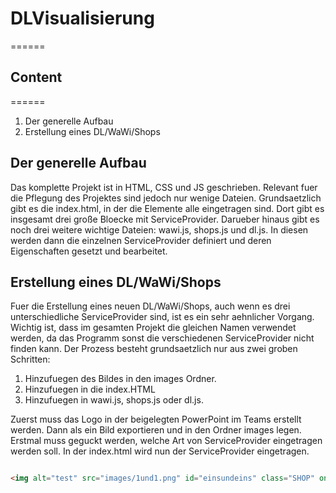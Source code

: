 # DLVisualisierung
======

## Content
======
1. Der generelle Aufbau
1. Erstellung eines DL/WaWi/Shops


## Der generelle Aufbau

Das komplette Projekt ist in HTML, CSS und JS geschrieben. Relevant fuer die Pflegung des Projektes sind jedoch nur wenige Dateien. Grundsaetzlich gibt es die index.html, in der die Elemente alle eingetragen sind. Dort gibt es insgesamt drei große Bloecke mit ServiceProvider. Darueber hinaus gibt es noch drei weitere wichtige Dateien: wawi.js, shops.js und dl.js. In diesen werden dann die einzelnen ServiceProvider definiert und deren Eigenschaften gesetzt und bearbeitet.

## Erstellung eines DL/WaWi/Shops

Fuer die Erstellung eines neuen DL/WaWi/Shops, auch wenn es drei unterschiedliche ServiceProvider sind, ist es ein sehr aehnlicher Vorgang. Wichtig ist, dass im gesamten Projekt die gleichen Namen verwendet werden, da das Programm sonst die verschiedenen ServiceProvider nicht finden kann. Der Prozess besteht grundsaetzlich nur aus zwei groben Schritten:

1. Hinzufuegen des Bildes in den images Ordner.
1. Hinzufuegen in die index.HTML
1. Hinzufuegen in wawi.js, shops.js oder dl.js.

Zuerst muss das Logo in der beigelegten PowerPoint im Teams erstellt werden. Dann als ein Bild exportieren und in den Ordner images legen. Erstmal muss geguckt werden, welche Art von ServiceProvider eingetragen werden soll. In der index.html wird nun der ServiceProvider eingetragen.

```html

<img alt="test" src="images/1und1.png" id="einsundeins" class="SHOP" onmousedown="press('einsundeins', 'SHOP')">
```
